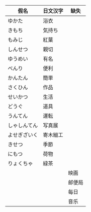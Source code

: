 ﻿|假名|日文汉字|缺失
|-|-|-|
|ゆかた|浴衣|
|きもち|気持ち|
|もみじ|紅葉|
|しんせつ|親切|
|ゆうめい|有名|
|べんり|便利|
|かんたん|簡単|
|さくひん|作品|
|せいかつ|生活|
|どうぐ|道具|
|うんてん|運転|
|しゃしんてん|写真展|
|よせぎざいく|寄木細工|
|きせつ|季節|
|にもつ|荷物|
|りょくちゃ|緑茶|
|||映画
|||邮便局
|||每日
|||音乐